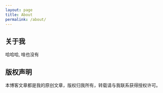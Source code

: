 ```yaml
---
layout: page
title: About
permalink: /about/
---
```


## 关于我

哈哈哈, 啥也没有

## 版权声明

本博客文章都是我的原创文章，版权归我所有，转载请与我联系获得授权许可。
